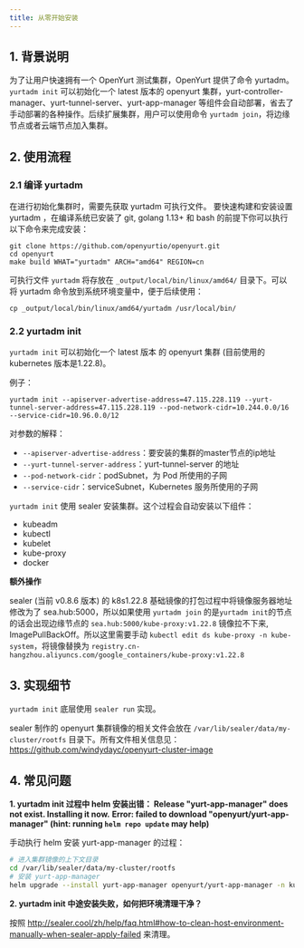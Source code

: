 ```yaml
---
title: 从零开始安装
---
```


## 1. 背景说明

为了让用户快速拥有一个 OpenYurt 测试集群，OpenYurt 提供了命令 yurtadm。`yurtadm init` 可以初始化一个 latest 版本的 openyurt 集群，yurt-controller-manager、yurt-tunnel-server、yurt-app-manager 等组件会自动部署，省去了手动部署的各种操作。后续扩展集群，用户可以使用命令 `yurtadm join`，将边缘节点或者云端节点加入集群。

## 2. 使用流程

### 2.1 编译 yurtadm

在进行初始化集群时，需要先获取 yurtadm 可执行文件。 要快速构建和安装设置 yurtadm ，在编译系统已安装了 git, golang 1.13+ 和 bash 的前提下你可以执行以下命令来完成安装：

```
git clone https://github.com/openyurtio/openyurt.git
cd openyurt
make build WHAT="yurtadm" ARCH="amd64" REGION=cn
```

可执行文件 `yurtadm` 将存放在 `_output/local/bin/linux/amd64/` 目录下。可以将 yurtadm 命令放到系统环境变量中，便于后续使用：

```
cp _output/local/bin/linux/amd64/yurtadm /usr/local/bin/
```

### 2.2 yurtadm init

`yurtadm init` 可以初始化一个 latest 版本 的 openyurt 集群 (目前使用的 kubernetes 版本是1.22.8)。

例子：

```
yurtadm init --apiserver-advertise-address=47.115.228.119 --yurt-tunnel-server-address=47.115.228.119 --pod-network-cidr=10.244.0.0/16 --service-cidr=10.96.0.0/12
```

对参数的解释：

- `--apiserver-advertise-address`：要安装的集群的master节点的ip地址
- `--yurt-tunnel-server-address`：yurt-tunnel-server 的地址
- `--pod-network-cidr`：podSubnet，为 Pod 所使用的子网
- `--service-cidr`：serviceSubnet，Kubernetes 服务所使用的子网

`yurtadm init` 使用 sealer 安装集群。这个过程会自动安装以下组件：

- kubeadm
- kubectl
- kubelet
- kube-proxy
- docker

**额外操作**

sealer (当前 v0.8.6 版本)  的 k8s1.22.8 基础镜像的打包过程中将镜像服务器地址修改为了 sea.hub:5000，所以如果使用 `yurtadm join` 的是`yurtadm init`的节点的话会出现边缘节点的 `sea.hub:5000/kube-proxy:v1.22.8` 镜像拉不下来, ImagePullBackOff。所以这里需要手动 `kubectl edit ds kube-proxy -n kube-system`，将镜像替换为 `registry.cn-hangzhou.aliyuncs.com/google_containers/kube-proxy:v1.22.8`



## 3. 实现细节

`yurtadm init` 底层使用 `sealer run` 实现。

sealer 制作的 openyurt 集群镜像的相关文件会放在 `/var/lib/sealer/data/my-cluster/rootfs` 目录下。所有文件相关信息见：https://github.com/windydayc/openyurt-cluster-image



## 4. 常见问题

**1\. yurtadm init 过程中 helm 安装出错： Release "yurt-app-manager" does not exist. Installing it now.**
**Error: failed to download "openyurt/yurt-app-manager" (hint: running `helm repo update` may help)**

手动执行 helm 安装 yurt-app-manager 的过程：

```bash
# 进入集群镜像的上下文目录
cd /var/lib/sealer/data/my-cluster/rootfs
# 安装 yurt-app-manager
helm upgrade --install yurt-app-manager openyurt/yurt-app-manager -n kube-system -f manifests/yurt-app-manager-values.yaml
```



**2. yurtadm init 中途安装失败，如何把环境清理干净？**

按照 http://sealer.cool/zh/help/faq.html#how-to-clean-host-environment-manually-when-sealer-apply-failed 来清理。
